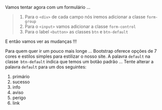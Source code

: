 Vamos tentar agora com um formulário ...

> 1. Para o `<div>` de cada campo nós iremos adicionar a classe `form-group`
> 2. Para o `<input>` vamos adicionar a classe `form-control`
> 3. Para o label `<button>` as classes `btn` e `btn-default`

E então vamos ver as mudanças !!!

Para quem quer ir um pouco mais longe ...
Bootstrap oferece opções de 7 cores e estilos simples para estilizar o nosso site. A palavra `default` na classe` btn-default` indica que temos um botão padrão ...
Tente alterar a palavra `default` para um dos seguintes:

1. primário
2. sucesso
3. info
4. aviso
5. perigo
6. link